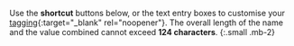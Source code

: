 Use the __shortcut__ buttons below, or the text entry boxes to customise your [tagging](https://developers.google.com/drive/v3/web/properties){:target="_blank" rel="noopener"}. The overall length of the name and the value combined cannot exceed __124 characters__.
{:.small .mb-2}